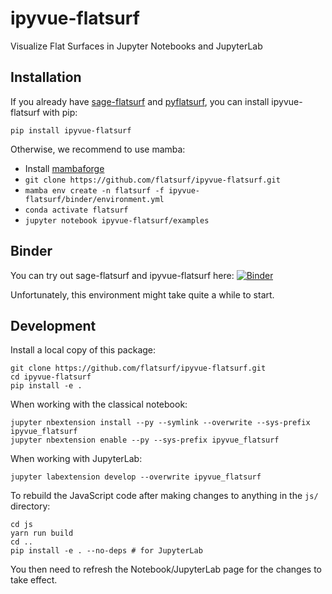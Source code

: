 ipyvue-flatsurf
==================

Visualize Flat Surfaces in Jupyter Notebooks and JupyterLab

Installation
------------

If you already have [sage-flatsurf](https://github.com/flatsurf/sage-flatsurf) and [pyflatsurf](https://github.com/flatsurf/flatsurf), you can install ipyvue-flatsurf with pip:

    pip install ipyvue-flatsurf

Otherwise, we recommend to use mamba:

* Install [mambaforge](https://github.com/conda-forge/miniforge#mambaforge)
* `git clone https://github.com/flatsurf/ipyvue-flatsurf.git`
* `mamba env create -n flatsurf -f ipyvue-flatsurf/binder/environment.yml`
* `conda activate flatsurf`
* `jupyter notebook ipyvue-flatsurf/examples`

Binder
------

You can try out sage-flatsurf and ipyvue-flatsurf here: [![Binder](https://mybinder.org/badge_logo.svg)](https://mybinder.org/v2/gh/flatsurf/ipyvue-flatsurf/master?filepath=%2Fexamples)

Unfortunately, this environment might take quite a while to start.

Development
-----------

Install a local copy of this package:

    git clone https://github.com/flatsurf/ipyvue-flatsurf.git
    cd ipyvue-flatsurf
    pip install -e .

When working with the classical notebook:

    jupyter nbextension install --py --symlink --overwrite --sys-prefix ipyvue_flatsurf
    jupyter nbextension enable --py --sys-prefix ipyvue_flatsurf

When working with JupyterLab:

    jupyter labextension develop --overwrite ipyvue_flatsurf

To rebuild the JavaScript code after making changes to anything in the `js/`
directory:

    cd js
    yarn run build
    cd ..
    pip install -e . --no-deps # for JupyterLab

You then need to refresh the Notebook/JupyterLab page for the changes to take effect.
